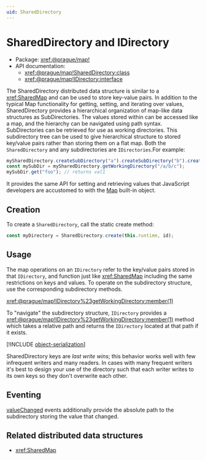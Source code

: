 ```yaml
---
uid: SharedDirectory
---
```


# SharedDirectory and IDirectory

* Package: <xref:@prague/map!>
* API documentation:
  * <xref:@prague/map!SharedDirectory:class>
  * <xref:@prague/map!IDirectory:interface>

The SharedDirectory distributed data structure is similar to a <xref:SharedMap> and can be used to store key-value
pairs. In addition to the typical Map functionality for getting, setting, and iterating over values, SharedDirectory
provides a hierarchical organization of map-like data structures as SubDirectories. The values stored within can be
accessed like a map, and the hierarchy can be navigated using path syntax. SubDirectories can be retrieved for use as
working directories. This subdirectory tree can be used to give hierarchical structure to stored key/value pairs rather than
storing them on a flat map. Both the `SharedDirectory` and any subdirectories are `IDirectories`.For example:

```ts
mySharedDirectory.createSubDirectory("a").createSubDirectory("b").createSubDirectory("c").set("foo", val1);
const mySubDir = mySharedDirectory.getWorkingDirectory("/a/b/c");
mySubDir.get("foo"); // returns val1
```

It provides the same API for setting and
retrieving values that JavaScript developers are accustomed to with the
[Map](https://developer.mozilla.org/en-US/docs/Web/JavaScript/Reference/Global_Objects/Map) built-in object.

## Creation

To create a `SharedDirectory`, call the static create method:

```typescript
const myDirectory = SharedDirectory.create(this.runtime, id);
```

## Usage

The map operations on an `IDirectory` refer to the key/value pairs stored in that `IDirectory`, and function just like
<xref:SharedMap> including the same restrictions on keys and values. To operate on the subdirectory structure, use the
corresponding subdirectory methods.

<xref:@prague/map!IDirectory%23getWorkingDirectory:member(1)>

To "navigate" the subdirectory structure, `IDirectory` provides a
<xref:@prague/map!IDirectory%23getWorkingDirectory:member(1)> method which takes a relative path and returns the
`IDirectory` located at that path if it exists.

[!INCLUDE [object-serialization](../includes/object-serialization.md)]

SharedDirectory keys are *last write wins*; this behavior works well with few infrequent writers and many readers. In cases
with many frequent writers it's best to design your use of the directory such that each writer writes to its own keys so
they don't overwrite each other.

## Eventing

[valueChanged](xref:@prague/map!SharedDirectory%23on:member(2)) events additionally provide the absolute path to the
subdirectory storing the value that changed.

## Related distributed data structures

* <xref:SharedMap>
